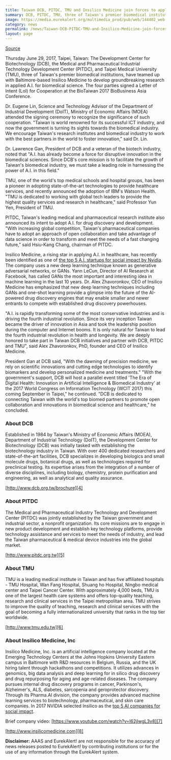 ```yaml
---
title: Taiwan DCB, PITDC, TMU and Insilico Medicine join forces to apply AI for biomedical research
summary: DCB, PITDC, TMU, three of Taiwan's premier biomedical institutions, have teamed up with Baltimore-based Insilico Medicine to develop groundbreaking research in applied A.I. for biomedical science.
image: https://media.eurekalert.org/multimedia_prod/pub/web/144402_web.jpg
category: news
permalink: /news/Taiwan-DCB-PITDC-TMU-and-Insilico-Medicine-join-forces-to-apply-AI-for-biomedical-research/
layout: page
---
```


[Source](https://www.eurekalert.org/pub_releases/2017-06/imi-tdp062917.php "Permalink to Taiwan DCB, PITDC, TMU and Insilico Medicine join forces to apply AI for biomedical research")

Thursday June 29, 2017, Taipei, Taiwan: The Development Center for Biotechnology (DCB), the Medical and Pharmaceutical Industrial Technology Development Center (PITDC), and Taipei Medical University (TMU), three of Taiwan's premier biomedical institutions, have teamed up with Baltimore-based Insilico Medicine to develop groundbreaking research in applied A.I. for biomedical science. The four parties signed a Letter of Intent (LoI) for Cooperation at the BioTaiwan 2017 BioBusiness Asia Conference. 

Dr. Eugene Lin, Science and Technology Advisor of the Department of Industrial Development (DoIT), Ministry of Economic Affairs (MOEA) attended the signing ceremony to recognize the significance of such cooperation. "Taiwan is world renowned for its successful ICT industry, and now the government is turning its sights towards the biomedical industry. We encourage Taiwan's research institutes and biomedical industry to work with the best partners in the world to foster innovation," said Dr. Lin. 

Dr. Lawrence Gan, President of DCB and a veteran of the biotech industry, noted that "A.I. has already become a force for disruptive innovation in the biomedical sciences. Since DCB's core mission is to facilitate the growth of Taiwan's biomedical industry, we must take a leading role in harnessing the power of A.I. in this field." 

TMU, one of the world's top medical schools and hospital groups, has been a pioneer in adopting state-of-the-art technologies to provide healthcare services, and recently announced the adoption of IBM's Watson Health. "TMU is dedicated to working with global tech leaders to provide the highest quality services and research in healthcare," said Professor Yun Yen, President of TMU.

PITDC, Taiwan's leading medical and pharmaceutical research institute also announced its intent to adopt A.I. for drug discovery and development. "With increasing global competition, Taiwan's pharmaceutical companies have to adopt an approach of open collaboration and take advantage of data science in order to transform and meet the needs of a fast changing future," said Hsiu-Kang Chang, chairman of PITDC. 

Insilico Medicine, a rising star in applying A.I. in healthcare, has recently been identified as one of [the top 5 A.I. startups for social impact by Nvidia][3]. The company uses a new deep learning technique known as generative adversarial networks, or GANs. Yann LeCun, Director of AI Research at Facebook, has called GANs the most important and interesting idea in machine learning in the last 10 years. Dr. Alex Zhavoronkov, CEO of Insilico Medicine has emphasized that new deep learning techniques including GANs and one-shot learning provide a glimpse into the future of the AI-powered drug discovery engines that may enable smaller and newer entrants to compete with established drug discovery powerhouses. 

"A.I. is rapidly transforming some of the most conservative industries and is driving the fourth industrial revolution. Since its very inception Taiwan became the driver of innovation in Asia and took the leadership position during the computer and Internet booms. It is only natural for Taiwan to lead the fourth industrial revolution in health and longevity. We are deeply honored to take part in Taiwan DCB initiatives and partner with DCB, PITDC and TMU", said Alex Zhavoronkov, PhD, founder and CEO of Insilico Medicine. 

President Gan at DCB said, "With the dawning of precision medicine, we rely on scientific innovations and cutting edge technologies to identify biomarkers and develop personalized medicine and treatments." "With the government's support, DCB will host a parallel event titled 'The Era of Digital Health: Innovation in Artificial Intelligence & Biomedical Industry' at the 2017 World Congress on Information Technology (WCIT 2017) this coming September in Taipei," he continued. "DCB is dedicated to connecting Taiwan with the world's top biomed partners to promote open collaboration and innovations in biomedical science and healthcare," he concluded. 

### **About DCB**

Established in 1984 by Taiwan's Ministry of Economic Affairs (MOEA), Department of Industrial Technology (DoIT), the Development Center for Biotechnology (DCB) was initially tasked with establishing the biotechnology industry in Taiwan. With over 400 dedicated researchers and state-of-the-art facilities, DCB specializes in developing biologics and small molecule drugs, botanical drugs, as well as technologies required for preclinical testing. Its expertise arises from the integration of a number of diverse disciplines, including biology, chemistry, protein purification and engineering, as well as analytical and quality assurance. 

[http://www.dcb.org.tw/brochure][4]

### **About PITDC**

The Medical and Pharmaceutical Industry Technology and Development Center (PITDC) was jointly established by the Taiwan government and industrial sector, a nonprofit organization. Its core missions are to engage in new product development and establish key technology platforms, provide technology assistance and services to meet the needs of industry, and lead the Taiwan pharmaceutical & medical device industries into the global market.

[http://www.pitdc.org.tw][5]

### **About TMU**

TMU is a leading medical institute in Taiwan and has five affiliated hospitals - TMU Hospital, Wan Fang Hospital, Shuang ho Hospital, Ningbo medical center and Taipei Cancer Center. With approximately 4,000 beds, TMU is one of the largest health care systems and offers top-quality teaching, research and clinical services in the Taipei metropolitan area. TMU strives to improve the quality of teaching, research and clinical services with the goal of becoming a fully internationalized university that ranks in the top tier worldwide.

[http://www.tmu.edu.tw][6]

### **About Insilico Medicine, Inc**

Insilico Medicine, Inc. is an artificial intelligence company located at the Emerging Technology Centers at the Johns Hopkins University Eastern campus in Baltimore with R&D resources in Belgium, Russia, and the UK hiring talent through hackathons and competitions. It utilizes advances in genomics, big data analysis and deep learning for in silico drug discovery and drug repurposing for aging and age-related diseases. The company pursues internal drug discovery programs in cancer, Parkinson's, Alzheimer's, ALS, diabetes, sarcopenia and geroprotector discovery. Through its Pharma.AI division, the company provides advanced machine learning services to biotechnology, pharmaceutical, and skin care companies. In 2017 NVIDIA selected Insilico as the [top 5 AI companies for social impact][3].

Brief company video: [https://www.youtube.com/watch?v=l62jlwgL3v8][7]

[http://www.insilicomedicine.com][8]

**Disclaimer:** AAAS and EurekAlert! are not responsible for the accuracy of news releases posted to EurekAlert! by contributing institutions or for the use of any information through the EurekAlert system.

[1]: https://media.eurekalert.org/multimedia_prod/pub/web/144402_web.jpg
[2]: https://www.eurekalert.org/multimedia/pub/144402.php
[3]: https://venturebeat.com/2017/04/23/nvidia-identifies-the-top-5-ai-startups-for-social-impact/
[4]: http://www.dcb.org.tw/brochure
[5]: http://www.pitdc.org.tw
[6]: http://www.tmu.edu.tw
[7]: https://www.youtube.com/watch?v=l62jlwgL3v8
[8]: http://www.insilicomedicine.com
